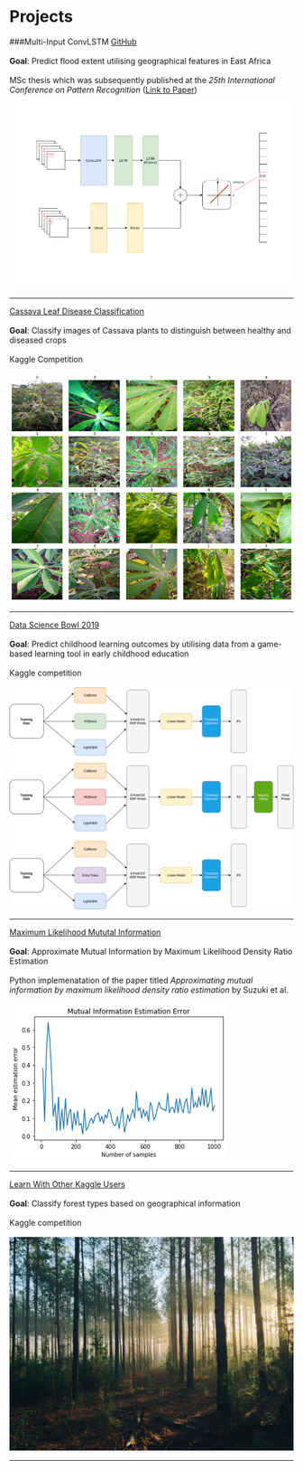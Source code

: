 # Projects 

###Multi-Input ConvLSTM [GitHub](/msc)
<br><br>
**Goal**: Predict flood extent utilising geographical features in East Africa
<br><br>
MSc thesis which was subsequently published at the *25th International Conference on Pattern Recognition* ([Link to Paper](https://link.springer.com/chapter/10.1007/978-3-030-68780-9_8))
<br>
<img src="images/model_cropped.png?raw=true"/>

---

[Cassava Leaf Disease Classification](/cassava)
<br><br>
**Goal**: Classify images of Cassava plants to distinguish between healthy and diseased crops
<br><br>
Kaggle Competition
<br><br>
<img src="images/cassava.png?raw=true"/>

---

[Data Science Bowl 2019](/ds-bowl19)
<br><br>
**Goal**: Predict childhood learning outcomes by utilising data from a game-based learning tool in early childhood
education
<br><br>
Kaggle competition
<br><br>
<img src="images/ds-bowl19.png?raw=true"/>

---
[Maximum Likelihood Mututal Information](/mlmi)
<br><br>
**Goal**: Approximate Mutual Information by Maximum Likelihood Density Ratio Estimation
<br><br>
Python implemenatation of the paper titled *Approximating mutual information by maximum likelihood density ratio estimation* by Suzuki et al.
<br><br>
<img src="images/mlmi_example.png?raw=true"/>

---
[Learn With Other Kaggle Users](/forrest-kaggle.md)
<br><br>
**Goal**: Classify forest types based on geographical information
<br><br>
Kaggle competition
<br><br>
<img src="images/forrest.jpg?raw=true"/>

---

